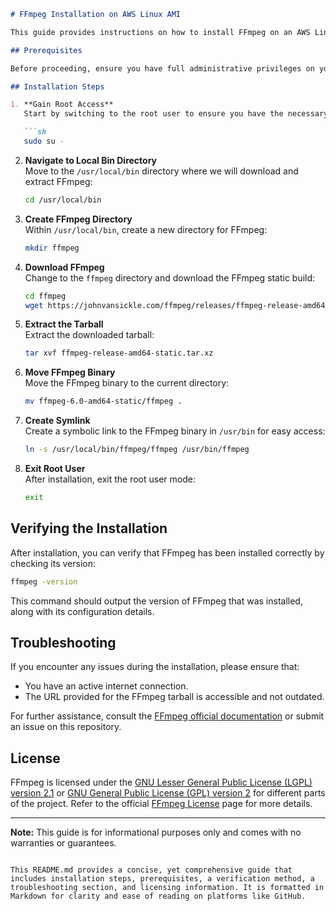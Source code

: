 
```markdown
# FFmpeg Installation on AWS Linux AMI

This guide provides instructions on how to install FFmpeg on an AWS Linux AMI. FFmpeg is a comprehensive multimedia framework capable of decoding, encoding, transcoding, muxing, demuxing, streaming, filtering, and playing pretty much anything that humans and machines have created.

## Prerequisites

Before proceeding, ensure you have full administrative privileges on your AWS Linux AMI to execute the `sudo` commands.

## Installation Steps

1. **Gain Root Access**  
   Start by switching to the root user to ensure you have the necessary permissions:

   ```sh
   sudo su -
   ```

2. **Navigate to Local Bin Directory**  
   Move to the `/usr/local/bin` directory where we will download and extract FFmpeg:

   ```sh
   cd /usr/local/bin
   ```

3. **Create FFmpeg Directory**  
   Within `/usr/local/bin`, create a new directory for FFmpeg:

   ```sh
   mkdir ffmpeg
   ```

4. **Download FFmpeg**  
   Change to the `ffmpeg` directory and download the FFmpeg static build:

   ```sh
   cd ffmpeg
   wget https://johnvansickle.com/ffmpeg/releases/ffmpeg-release-amd64-static.tar.xz
   ```

5. **Extract the Tarball**  
   Extract the downloaded tarball:

   ```sh
   tar xvf ffmpeg-release-amd64-static.tar.xz
   ```

6. **Move FFmpeg Binary**  
   Move the FFmpeg binary to the current directory:

   ```sh
   mv ffmpeg-6.0-amd64-static/ffmpeg .
   ```

7. **Create Symlink**  
   Create a symbolic link to the FFmpeg binary in `/usr/bin` for easy access:

   ```sh
   ln -s /usr/local/bin/ffmpeg/ffmpeg /usr/bin/ffmpeg
   ```

8. **Exit Root User**  
   After installation, exit the root user mode:

   ```sh
   exit
   ```

## Verifying the Installation

After installation, you can verify that FFmpeg has been installed correctly by checking its version:

```sh
ffmpeg -version
```

This command should output the version of FFmpeg that was installed, along with its configuration details.

## Troubleshooting

If you encounter any issues during the installation, please ensure that:

- You have an active internet connection.
- The URL provided for the FFmpeg tarball is accessible and not outdated.

For further assistance, consult the [FFmpeg official documentation](https://ffmpeg.org/documentation.html) or submit an issue on this repository.

## License

FFmpeg is licensed under the [GNU Lesser General Public License (LGPL) version 2.1](https://www.gnu.org/licenses/old-licenses/lgpl-2.1.html) or [GNU General Public License (GPL) version 2](https://www.gnu.org/licenses/old-licenses/gpl-2.0.html) for different parts of the project. Refer to the official [FFmpeg License](https://ffmpeg.org/legal.html) page for more details.

---

**Note:** This guide is for informational purposes only and comes with no warranties or guarantees.

```

This README.md provides a concise, yet comprehensive guide that includes installation steps, prerequisites, a verification method, a troubleshooting section, and licensing information. It is formatted in Markdown for clarity and ease of reading on platforms like GitHub.

